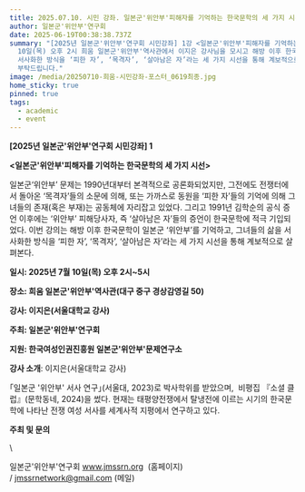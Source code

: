 ```yaml
---
title: 2025.07.10. 시민 강좌. 일본군'위안부'피해자를 기억하는 한국문학의 세 가지 시선
author: 일본군'위안부'연구회
date: 2025-06-19T00:38:38.737Z
summary: "[2025년 일본군'위안부'연구회 시민강좌] 1강 <일본군'위안부'피해자를 기억하는 한국문학의 세 가지 시선> - 7월
  10일(목) 오후 2시 희움 일본군'위안부'역사관에서 이지은 강사님을 모시고 해방 이후 한국문학이 일본군‘위안부’를 기억하고, 그녀들의 삶을
  서사화한 방식을 ‘피한 자’, ‘목격자’, ‘살아남은 자’라는 세 가지 시선을 통해 계보적으로 살펴볼 예정입니다. 많은 관심과 참여
  부탁드립니다."
image: /media/20250710-희움-시민강좌-포스터_0619최종.jpg
home_sticky: true
pinned: true
tags:
  - academic
  - event
---
```

**\[2025년 일본군'위안부'연구회 시민강좌] 1**

**<일본군'위안부'피해자를 기억하는 한국문학의 세 가지 시선>**

일본군‘위안부’ 문제는 1990년대부터 본격적으로 공론화되었지만, 그전에도 전쟁터에서 돌아온 ‘목격자’들의 소문에 의해, 또는 가까스로 동원을 ‘피한 자’들의 기억에 의해 그녀들의 존재(혹은 부재)는 공동체에 자리잡고 있었다. 그리고 1991년 김학순의 공식 증언 이후에는 ‘위안부’ 피해당사자, 즉 ‘살아남은 자’들의 증언이 한국문학에 적극 기입되었다. 이번 강의는 해방 이후 한국문학이 일본군 ‘위안부’를 기억하고, 그녀들의 삶을 서사화한 방식을 ‘피한 자’, ‘목격자’, ‘살아남은 자’라는 세 가지 시선을 통해 계보적으로 살펴본다.

**일시: 2025년 7월 10일(목) 오후 2시~5시**

**장소: 희움 일본군'위안부'역사관(대구 중구 경상감영길 50)**

**강사: 이지은(서울대학교 강사)**

**주최: 일본군'위안부'연구회**

**지원: 한국여성인권진흥원 일본군'위안부'문제연구소**

**강사 소개**: 이지은(서울대학교 강사)

｢일본군 '위안부' 서사 연구｣(서울대, 2023)로 박사학위를 받았으며,  비평집 『소셜 클럽』(문학동네, 2024)을 썼다. 현재는 태평양전쟁에서 탈냉전에 이르는 시기의 한국문학에 나타난 전쟁 여성 서사를 세계사적 지평에서 연구하고 있다. 

<!--StartFragment-->

**주최 및 문의**

<!--EndFragment-->\
일본군'위안부'연구회 www.jmssrn.org  (홈페이지) / jmssrnetwork@gmail.com (메일)